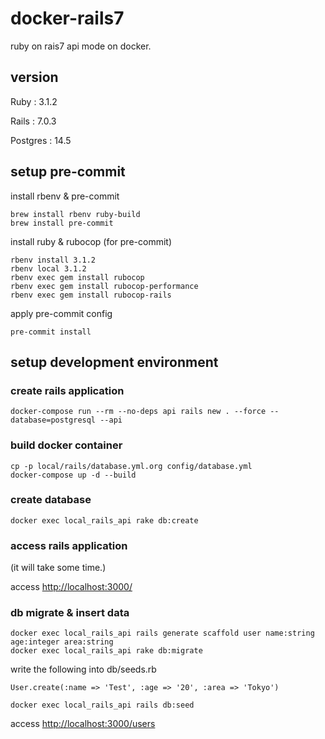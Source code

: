 # docker-rails7

ruby on rais7 api mode on docker.

## version

Ruby : 3.1.2

Rails : 7.0.3

Postgres : 14.5

## setup pre-commit

install rbenv & pre-commit

```
brew install rbenv ruby-build
brew install pre-commit
```

install ruby & rubocop (for pre-commit)

```
rbenv install 3.1.2
rbenv local 3.1.2
rbenv exec gem install rubocop
rbenv exec gem install rubocop-performance
rbenv exec gem install rubocop-rails
```

apply pre-commit config

```
pre-commit install
```

## setup development environment

### create rails application

```
docker-compose run --rm --no-deps api rails new . --force --database=postgresql --api
```

### build docker container

```
cp -p local/rails/database.yml.org config/database.yml
docker-compose up -d --build
```

### create database

```
docker exec local_rails_api rake db:create
```

### access rails application

(it will take some time.)

access <http://localhost:3000/>

### db migrate & insert data

```
docker exec local_rails_api rails generate scaffold user name:string age:integer area:string
docker exec local_rails_api rake db:migrate
```

write the following into db/seeds.rb

```
User.create(:name => 'Test', :age => '20', :area => 'Tokyo')
```

```
docker exec local_rails_api rails db:seed
```

access <http://localhost:3000/users>
